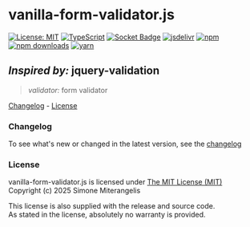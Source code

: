 # vanilla-form-validator.js #

[![License: MIT](https://img.shields.io/badge/License-MIT-green.svg)](https://opensource.org/licenses/MIT)
[![TypeScript](https://img.shields.io/badge/%3C%2F%3E-TypeScript-%230074c1.svg)](http://www.typescriptlang.org/)
[![Socket Badge](https://socket.dev/api/badge/npm/package/vanilla-form-validator)](https://socket.dev/npm/package/vanilla-form-validator)
[![jsdelivr](https://data.jsdelivr.com/v1/package/npm/vanilla-form-validator/badge)](https://www.jsdelivr.com/package/npm/vanilla-form-validator)
[![npm](https://img.shields.io/npm/v/vanilla-form-validator.svg?logo=npm&logoColor=fff&label=npm)](https://www.npmjs.com/package/vanilla-form-validator)
[![npm downloads](https://img.shields.io/npm/dm/vanilla-form-validator.svg?style=flat-square)](https://www.npmjs.com/package/vanilla-form-validator)
[![yarn](https://img.shields.io/npm/v/vanilla-form-validator.svg?logo=yarn&logoColor=fff&label=yarn)](https://yarnpkg.com/package?name=vanilla-form-validator)

## *Inspired by:* jquery-validation

> *validator:* form validator

[Changelog](#changelog) - [License](#license)

### Changelog

To see what's new or changed in the latest version, see the [changelog](https://github.com/mitera/validator/blob/master/CHANGELOG.md)

### License

vanilla-form-validator.js is licensed under [The MIT License (MIT)](http://opensource.org/licenses/MIT)
<br/>Copyright (c) 2025 Simone Miterangelis

This license is also supplied with the release and source code.
<br/>As stated in the license, absolutely no warranty is provided.